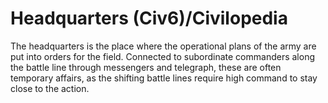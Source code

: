 # Headquarters (Civ6)/Civilopedia

The headquarters is the place where the operational plans of the army are put into orders for the field. Connected to subordinate commanders along the battle line through messengers and telegraph, these are often temporary affairs, as the shifting battle lines require high command to stay close to the action.
